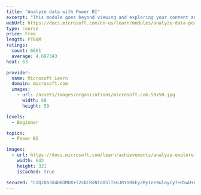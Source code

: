 ```yaml
---
title: "Analyze data with Power BI"
excerpt: "This module goes beyond viewing and exploring your content and explains how to interact with it by working with reports and dashboards to uncover and share new business insights."
webUrl: https://docs.microsoft.com/en-us/learn/modules/analyze-data-power-bi/
type: course
price: Free
length: PT60M
ratings:
  count: 6661
  average: 4.697343
heat: 63

provider:
  name: Microsoft Learn
  domain: microsoft.com
  images:
    - url: /assets/images/organizations/microsoft.com-50x50.jpg
      width: 50
      height: 50

levels:
  - Beginner

topics:
  - Power BI

images:
  - url: https://docs.microsoft.com/learn/achievements/analyze-explore-data-power-bi-social.png
    width: 643
    height: 321
    isCached: true

secured: "CIQJDa3X4DBDMUX+l2cbCRsNToOSlTk6JRYYHkEyZRy1n+9uloyCy7+dSwU+eN4XM/NtliAuE0j+z1HI9+K1Vih72fR7U+YZsiojCxy2Xz3N6yIswoyGKjyCsF9BQ4JHnSRxniIDAAFGXkiigA4+aovTqJcCHHFgCPntjhkf+MCJQoUQ7638dwG8PGX29uAiq9mKXrk2tWb228gzPM0v4uPeWiBplkUSHM6S5q5eVObmgJRn3upSQdMU1AFxSL6EeqM9Q0TOglQ+1vOuYniXCuH4Vm4VkmUsMcrXbqn9xNsueSCYoIF8Vlc5v2omvYRrQuUrpPosv5h/trdvSg5Jiu4iWOCwOdNko8LhcGP1mL5s2y4dYR4AwAJO4RLM0vZj66G+5g8NJ1uTFqqeuSSwU4EtMvLgDfcoalQRbv3WurI=;l69fTweqYPrXAyY4rR+HmA=="
---
```


